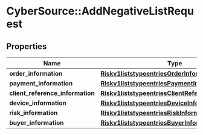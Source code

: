 # CyberSource::AddNegativeListRequest

## Properties
Name | Type | Description | Notes
------------ | ------------- | ------------- | -------------
**order_information** | [**Riskv1liststypeentriesOrderInformation**](Riskv1liststypeentriesOrderInformation.md) |  | [optional] 
**payment_information** | [**Riskv1liststypeentriesPaymentInformation**](Riskv1liststypeentriesPaymentInformation.md) |  | [optional] 
**client_reference_information** | [**Riskv1liststypeentriesClientReferenceInformation**](Riskv1liststypeentriesClientReferenceInformation.md) |  | [optional] 
**device_information** | [**Riskv1liststypeentriesDeviceInformation**](Riskv1liststypeentriesDeviceInformation.md) |  | [optional] 
**risk_information** | [**Riskv1liststypeentriesRiskInformation**](Riskv1liststypeentriesRiskInformation.md) |  | [optional] 
**buyer_information** | [**Riskv1liststypeentriesBuyerInformation**](Riskv1liststypeentriesBuyerInformation.md) |  | [optional] 


